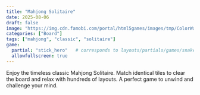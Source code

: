 ```yaml
---
title: "Mahjong Solitaire"
date: 2025-08-06
draft: false
image: "https://img.cdn.famobi.com/portal/html5games/images/tmp/ColorWaterSort3dTeaser.jpg?v=0.2-2f895505"
categories: ["Board"]
tags: ["mahjong", "classic", "solitaire"]
game:
  partial: "stick_hero"   # corresponds to layouts/partials/games/snake.html
  allowfullscreen: true
---
```

Enjoy the timeless classic Mahjong Solitaire. Match identical tiles to clear the board and relax with hundreds of layouts. A perfect game to unwind and challenge your mind.
